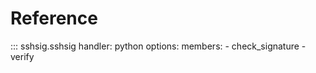 Reference
=========

::: sshsig.sshsig
    handler: python
    options:
      members:
        - check_signature
        - verify
